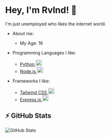 # Hey, I'm Rvlnd! 👋

I'm just unemployed who likes the internet world.

- About me:
  - My Age: 16

- Programming Languages I like:
  - [Python <img src="https://upload.wikimedia.org/wikipedia/commons/c/c3/Python-logo-notext.svg" alt="Python Logo" width="20"/>](https://www.python.org/)
  - [Node.js <img src="https://upload.wikimedia.org/wikipedia/commons/d/d9/Node.js_logo.svg" alt="Node.js Logo" width="20"/>](https://nodejs.org/)

- Frameworks I like:
  - [Tailwind CSS <img src="https://tailwindcss.com/favicon-32x32.png" alt="Tailwind CSS Logo" width="20"/>](https://tailwindcss.com/)
  - [Express.js <img src="https://expressjs.com/images/favicon.png" alt="Express.js Logo" width="20"/>](https://expressjs.com/)


## ⚡ GitHub Stats

![GitHub Stats](https://github-readme-stats.vercel.app/api?username=rvlndd&show_icons=true&theme=radical)
